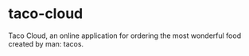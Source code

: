 # taco-cloud
Taco Cloud, an online application for ordering the most wonderful food created by man: tacos.
